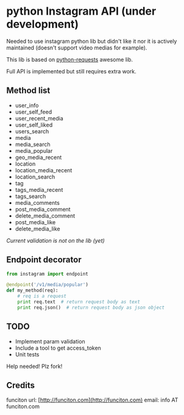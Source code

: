 python Instagram API (under development)
=========================================

Needed to use instagram python lib but didn't like it nor it is actively maintained (doesn't support video medias for example).

This lib is based on [python-requests](http://www.python-requests.org/en/latest/) awesome lib.

Full API is implemented but still requires extra work.

Method list
------------

- user_info
- user_self_feed
- user_recent_media
- user_self_liked
- users_search
- media
- media_search
- media_popular
- geo_media_recent
- location
- location_media_recent
- location_search
- tag
- tags_media_recent
- tags_search
- media_comments
- post_media_comment
- delete_media_comment
- post_media_like
- delete_media_like


*Current validation is not on the lib (yet)*


Endpoint decorator
-------------------

```python
from instagram import endpoint

@endpoint('/v1/media/popular')
def my_method(req):
    # req is a request
    print req.text  # return request body as text
    print req.json()  # return request body as json object
```


TODO
-----

- Implement param validation
- Include a tool to get access_token
- Unit tests


Help needed! Plz fork!

Credits
--------

funciton
url: [http://funciton.com](http://funciton.com)
email: info AT funciton.com
